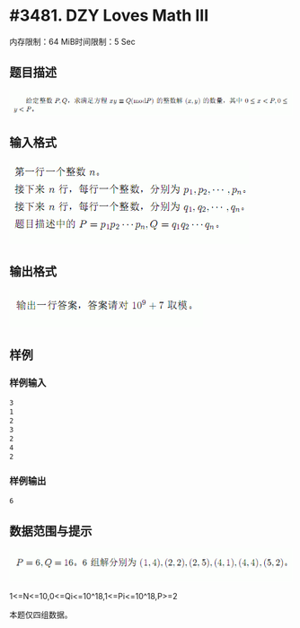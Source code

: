 # #3481.  DZY Loves Math III

内存限制：64 MiB时间限制：5 Sec

## 题目描述

![](upload/201403/11(2).jpg)

## 输入格式

![](upload/201403/22.jpg)

## 输出格式

![](upload/201403/33.jpg)

## 样例

### 样例输入

    
    3
    1
    2
    3
    2
    4
    2
    
    

### 样例输出

    
    6
    

## 数据范围与提示

![](upload/201403/44.jpg)

1<=N<=10,0<=Qi<=10^18,1<=Pi<=10^18,P>=2

本题仅四组数据。
